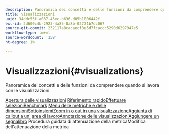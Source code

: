 ```yaml
---
description: Panoramica dei concetti e delle funzioni da comprendere quando si lavora con le visualizzazioni.
title: Visualizzazioni
uuid: 34ddc55f-a037-45ec-b636-d05b1806442f
exl-id: 2d600c4b-2923-4a85-8a8b-02771b7dc067
source-git-commit: 232117a8cacaecf8e5d7fcaccc5290d6297947e5
workflow-type: tm+mt
source-wordcount: '158'
ht-degree: 1%

---
```


# Visualizzazioni{#visualizations}

Panoramica dei concetti e delle funzioni da comprendere quando si lavora con le visualizzazioni.

[Apertura delle ](https://experienceleague.adobe.com/docs/data-workbench/using/client/visualizations/c-open-vis.html)
[visualizzazioni](https://experienceleague.adobe.com/docs/data-workbench/using/client/visualizations/c-qk-ref.html)
[Riferimento rapidoEffettuare ](https://experienceleague.adobe.com/docs/data-workbench/using/client/visualizations/make-selections/c-sel-vis.html)
[](https://experienceleague.adobe.com/docs/data-workbench/using/client/visualizations/c-ustd-benchmks.html)
[selezioniBenchmark](https://experienceleague.adobe.com/docs/data-workbench/using/client/visualizations/c-met-dim-menus.html)
[](https://experienceleague.adobe.com/docs/data-workbench/using/client/visualizations/subsets/c-wk-subsets.html)
[Menu delle metriche e delle dimensioniSottoinsiemiZoom in o out in una ](https://experienceleague.adobe.com/docs/data-workbench/using/client/visualizations/c-zoom-vis.html)
[visualizzazioneAggiunta di callout a un&#39;](https://experienceleague.adobe.com/docs/data-workbench/using/client/visualizations/c-call-wkspc.html)
[area di lavoroAnnotazione delle ](https://experienceleague.adobe.com/docs/data-workbench/using/client/visualizations/c-present-layer.html)
[visualizzazioniAggiungere un ](https://experienceleague.adobe.com/docs/data-workbench/using/client/visualizations/c-bookmark-about.html)
[segnalibro](https://experienceleague.adobe.com/docs/data-workbench/using/client/visualizations/dwb-create-metricdim.html)
Procedura guidata di attenuazione della metricaModifica dell&#39;attenuazione della metrica
